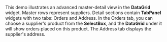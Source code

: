 This demo illustrates an advanced master-detail view in the **DataGrid** widget. Master rows represent suppliers. Detail sections contain **TabPanel** widgets with two tabs: Orders and Address. In the Orders tab, you can choose a supplier's product from the **SelectBox**, and the **DataGrid** under it will show orders placed on this product. The Address tab displays the supplier's address.
